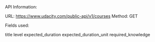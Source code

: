 API Information:

URL: https://www.udacity.com/public-api/v1/courses
Method: GET


Fields used:

title
level
expected_duration
expected_duration_unit
required_knowledge

